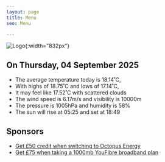 ```yaml
---
layout: page
title: Menu
seo: Menu

---
```


![Logo](/images/logo.jpg){:width="832px"}

<!-- weather_marker starts -->
## On Thursday, 04 September 2025

- The average temperature today is 18.14˚C,
- With highs of 18.75˚C and lows of 17.14˚C,
- It may feel like 17.52˚C with scattered clouds
- The wind speed is 6.17m/s and visibility is 10000m
- The pressure is 1005hPa and humidity is 58%
- The sun will rise at 05:25 and set at 18:49

<!-- weather_marker ends -->

## Sponsors

- [Get £50 credit when switching to Octopus Energy](https://bit.ly/3oD1nnS)
- [Get £75 when taking a 1000mb YouFibre broadband plan](https://aklam.io/91zWhU?)
